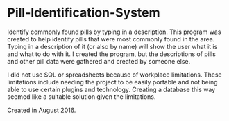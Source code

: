 # Pill-Identification-System

Identify commonly found pills by typing in a description.
This program was created to help identify pills that were most commonly found in the area. 
Typing in a description of it (or also by name) will show the user what it is and what to do with it. 
I created the program, but the descriptions of pills and other pill data were gathered and created by someone else. 

I did not use SQL or spreadsheets because of workplace limitations. These limitations include needing the project to be easily portable and not being able to use certain plugins and technology. Creating a database this way seemed like a suitable solution given the limitations. 

Created in August 2016.
